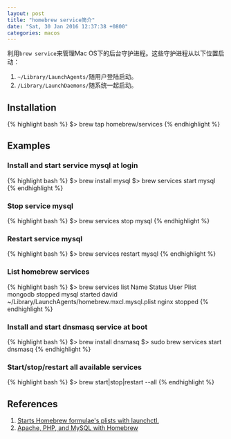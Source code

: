 ```yaml
---
layout: post
title: "homebrew service简介"
date: "Sat, 30 Jan 2016 12:37:38 +0800"
categories: macos
---
```


利用`brew service`来管理Mac OS下的后台守护进程。这些守护进程从以下位置启动：

1. `~/Library/LaunchAgents/`随用户登陆启动。
2. `/Library/LaunchDaemons/`随系统一起启动。

## Installation

{% highlight bash %}
$> brew tap homebrew/services
{% endhighlight %}

## Examples

### Install and start service mysql at login

{% highlight bash %}
$> brew install mysql
$> brew services start mysql
{% endhighlight %}

### Stop service mysql

{% highlight bash %}
$> brew services stop mysql
{% endhighlight %}

### Restart service mysql

{% highlight bash %}
$> brew services restart mysql
{% endhighlight %}

### List homebrew services

{% highlight bash %}
$> brew services list
Name    Status  User  Plist
mongodb stopped
mysql   started david ~/Library/LaunchAgents/homebrew.mxcl.mysql.plist
nginx   stopped
{% endhighlight %}

### Install and start dnsmasq service at boot

{% highlight bash %}
$> brew install dnsmasq
$> sudo brew services start dnsmasq
{% endhighlight %}

### Start/stop/restart all available services

{% highlight bash %}
$> brew start|stop|restart --all
{% endhighlight %}

References
-----

1. [Starts Homebrew formulae's plists with launchctl.](https://github.com/Homebrew/homebrew-services)
2. [Apache, PHP, and MySQL with Homebrew](https://echo.co/blog/os-x-1010-yosemite-local-development-environment-apache-php-and-mysql-homebrew)

